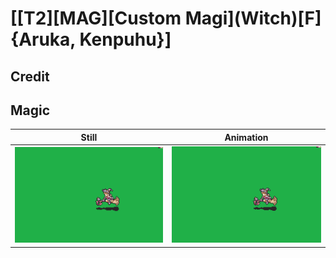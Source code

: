 # [\[T2\]\[MAG\]\[Custom Magi\]\(Witch\)\[F\]{Aruka, Kenpuhu}]

## Credit


	
## Magic

| Still | Animation |
| :---: | :-------: |
| ![Magic still](./Magic_000.png) | ![Magic animation](./Magic.gif) |
